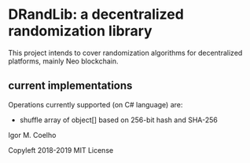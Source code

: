 # DRandLib: a decentralized randomization library

This project intends to cover randomization algorithms for decentralized platforms, mainly Neo blockchain.

## current implementations

Operations currently supported (on C# language) are:
* shuffle array of object[] based on 256-bit hash and SHA-256

Igor M. Coelho

Copyleft 2018-2019
MIT License
